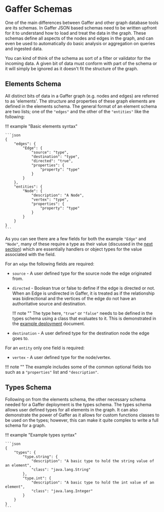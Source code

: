 # Gaffer Schemas

One of the main differences between Gaffer and other graph database tools are its schemas. In Gaffer
JSON based schemas need to be written upfront for it to understand how to load and treat the data in
the graph. These schemas define all aspects of the nodes and edges in the graph, and can even be
used to automatically do basic analysis or aggregation on queries and ingested data.

You can kind of think of the schema as sort of a filter or validator for the incoming data. A
given bit of data must conform with part of the schema or it will simply be ignored as it doesn't
fit the structure of the graph.

## Elements Schema

All distinct bits of data in a Gaffer graph (e.g. nodes and edges) are referred to as 'elements'.
The structure and properties of these graph elements are defined in the elements schema. The general
format of an element schema are two lists; one of the `"edges"` and the other of the `"entities"`
like the following:

!!! example "Basic elements syntax"

    ```json
    {
        "edges": {
            "Edge": {
                "source": "type",
                "destination": "type",
                "directed": "true",
                "properties": {
                    "property": "type"
                }
            }
        },
        "entities": {
            "Node": {
                "description": "A Node",
                "vertex": "type",
                "properties": {
                    "property": "type"
                }
            }
        }
    }
    ```

As you can see there are a few fields for both the example `"Edge"` and `"Node"`, many of these
require a type as their value (discussed in the [next section](#types-schema)) which are
essentially handlers or object types for the value associated with the field.

For an `edge` the following fields are required:

- `source` - A user defined type for the source node the edge originated from.

- `directed` - Boolean true or false to define if the edge is directed or not. When an Edge is
    undirected in Gaffer, it is treated as if the relationship was bidirectional and the vertices of
    the edge do not have an authoritative source and destination.

    !!! note ""
        The type here, `"true"` or `"false"` needs to be defined in the types schema using a class
        that evaluates to it. This is demonstrated in the [example
        deployment](./example-deployment/writing-the-schema.md) document.

- `destination` - A user defined type for the destination node the edge goes to.

For an `entity` only one field is required:

- `vertex` - A user defined type for the node/vertex.

!!! note ""
    The example includes some of the common optional fields too such as a `"properties"` list and
    `"description"`.

## Types Schema

Following on from the elements schema, the other necessary schema needed for a Gaffer deployment is
the types schema.  The types schema allows user defined types for all elements in the graph. It can
also demonstrate the power of Gaffer as it allows for custom functions classes to be used on the
types; however, this can make it quite complex to write a full schema for a graph.

!!! example "Example types syntax"

    ```json
    {
        "types": {
            "type.string": {
                "description": "A basic type to hold the string value of an element",
                "class": "java.lang.String"
            },
            "type.int": {
                "description": "A basic type to hold the int value of an element",
                "class": "java.lang.Integer"
            }
        }
    }
    ```